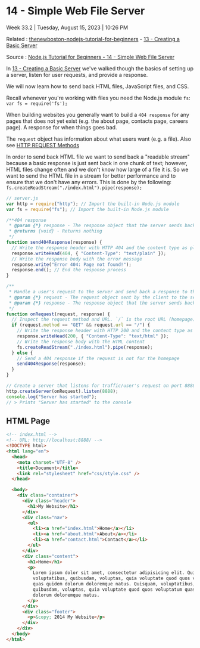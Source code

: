 # 14 - Simple Web File Server

Week 33.2 | Tuesday, August 15, 2023 | 10:26 PM

Related : [thenewboston-nodejs-tutorial-for-beginners](thenewboston-nodejs-tutorial-for-beginners.md) - [13 - Creating a Basic Server](13%20-%20Creating%20a%20Basic%20Server.md)

Source : [Node.js Tutorial for Beginners - 14 - Simple Web File Server](https://www.youtube.com/watch?v=_D2w0voFlEk&list=PL6gx4Cwl9DGBMdkKFn3HasZnnAqVjzHn_&index=14)

In [13 - Creating a Basic Server](13%20-%20Creating%20a%20Basic%20Server.md) we've walked though the basics of setting up a server, listen
for user requests, and provide a response.

We will now learn how to send back HTML files, JavaScript files, and CSS.

Recall whenever you're working with files you need the Node.js module `fs`:
`var fs = require('fs');`

When building websites you generally want to build a `404 response` for any pages that does
not yet exist (e.g. the about page, contacts page, careers page). A response for when things
goes bad.

The `request` object has information about what users want (e.g. a file).
Also see [HTTP REQUEST Methods](../../_inbox/HTTP%20REQUEST%20Methods.md)

In order to send back HTML file we want to send back a "readable stream" because a basic
response is just sent back in one chunk of text; however, HTML files change often and we
don't know how large of a file it is. So we want to send the HTML file in a stream for better
performance and to ensure that we don't have any errors. This is done by the following: `fs.createReadStream("./index.html").pipe(response);`

```js
// server.js
var http = require("http"); // Import the built-in Node.js module
var fs = require("fs"); // Import the built-in Node.js module

/**404 response
 * @param {*} response - The response object that the server sends back to the client
 * @returns {void} - Returns nothing
 */
function send404Response(response) {
  // Write the response header with HTTP 404 and the content type as plain text
  response.writeHead(404, { "Content-Type": "text/plain" });
  // Write the response body with the error message
  response.write("Error 404: Page not found!");
  response.end(); // End the response process
}

/**
 * Handle a user's request to the server and send back a response to the client
 * @param {*} request - The request object sent by the client to the server
 * @param {*} response - The response object that the server sends back to the client
 */
function onRequest(request, response) {
  // Inspect the request method and URL. `/` is the root URL (homepage)
  if (request.method == "GET" && request.url == "/") {
    // Write the response header with HTTP 200 and the content type as HTML
    response.writeHead(200, { "Content-Type": "text/html" });
    // Write the response body with the HTML content
    fs.createReadStream("./index.html").pipe(response);
  } else {
    // Send a 404 response if the request is not for the homepage
    send404Response(response);
  }
}

// Create a server that listens for traffic/user's request on port 8888
http.createServer(onRequest).listen(8888);
console.log("Server has started");
// > Prints "Server has started" to the console
```

## HTML Page

```html
<!-- index.html -->
<!-- URL: http://localhost:8888/ -->
<!DOCTYPE html>
<html lang="en">
  <head>
    <meta charset="UTF-8" />
    <title>Document</title>
    <link rel="stylesheet" href="css/style.css" />
  </head>

  <body>
    <div class="container">
      <div class="header">
        <h1>My Website</h1>
      </div>
      <div class="nav">
        <ul>
          <li><a href="index.html">Home</a></li>
          <li><a href="about.html">About</a></li>
          <li><a href="contact.html">Contact</a></li>
        </ul>
      </div>
      <div class="content">
        <h1>Home</h1>
        <p>
          Lorem ipsum dolor sit amet, consectetur adipisicing elit. Quisquam,
          voluptatibus, quibusdam, voluptas, quia voluptate quod quos voluptatum
          quas quidem dolorum doloremque natus. Quisquam, voluptatibus,
          quibusdam, voluptas, quia voluptate quod quos voluptatum quas quidem
          dolorum doloremque natus.
        </p>
      </div>
      <div class="footer">
        <p>&copy; 2014 My Website</p>
      </div>
    </div>
  </body>
</html>
```
